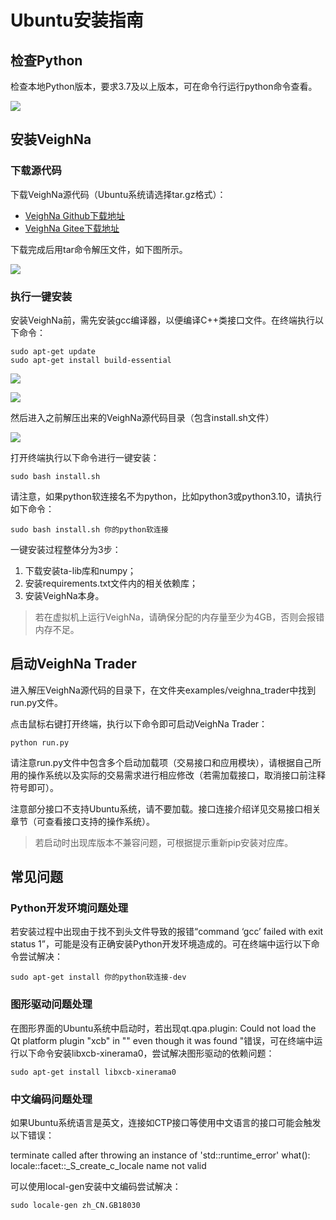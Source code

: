 # Ubuntu安装指南

## 检查Python

检查本地Python版本，要求3.7及以上版本，可在命令行运行python命令查看。

![](https://vnpy-doc.oss-cn-shanghai.aliyuncs.com/install/40.png)


## 安装VeighNa

### 下载源代码

下载VeighNa源代码（Ubuntu系统请选择tar.gz格式）：

- [VeighNa Github下载地址](https://github.com/vnpy/vnpy/releases)
- [VeighNa Gitee下载地址](https://gitee.com/mirrors/vn-py/releases)

下载完成后用tar命令解压文件，如下图所示。

![](https://vnpy-doc.oss-cn-shanghai.aliyuncs.com/install/41.png)

### 执行一键安装

安装VeighNa前，需先安装gcc编译器，以便编译C++类接口文件。在终端执行以下命令：

```
sudo apt-get update
sudo apt-get install build-essential
```

![](https://vnpy-doc.oss-cn-shanghai.aliyuncs.com/install/39.png)

![](https://vnpy-doc.oss-cn-shanghai.aliyuncs.com/install/43.png)

然后进入之前解压出来的VeighNa源代码目录（包含install.sh文件）

![](https://vnpy-doc.oss-cn-shanghai.aliyuncs.com/install/42.png)

打开终端执行以下命令进行一键安装：

```
sudo bash install.sh
```

请注意，如果python软连接名不为python，比如python3或python3.10，请执行如下命令：

```
sudo bash install.sh 你的python软连接
```

一键安装过程整体分为3步：

1. 下载安装ta-lib库和numpy；
2. 安装requirements.txt文件内的相关依赖库；
3. 安装VeighNa本身。

> 若在虚拟机上运行VeighNa，请确保分配的内存量至少为4GB，否则会报错内存不足。


## 启动VeighNa Trader

进入解压VeighNa源代码的目录下，在文件夹examples/veighna_trader中找到run.py文件。

点击鼠标右键打开终端，执行以下命令即可启动VeighNa Trader：

```
python run.py 
```

请注意run.py文件中包含多个启动加载项（交易接口和应用模块），请根据自己所用的操作系统以及实际的交易需求进行相应修改（若需加载接口，取消接口前注释符号即可）。

注意部分接口不支持Ubuntu系统，请不要加载。接口连接介绍详见交易接口相关章节（可查看接口支持的操作系统）。

> 若启动时出现库版本不兼容问题，可根据提示重新pip安装对应库。


## 常见问题

### Python开发环境问题处理

若安装过程中出现由于找不到头文件导致的报错“command ‘gcc’ failed with exit status 1”，可能是没有正确安装Python开发环境造成的。可在终端中运行以下命令尝试解决：

```
sudo apt-get install 你的python软连接-dev
```

### 图形驱动问题处理

在图形界面的Ubuntu系统中启动时，若出现qt.qpa.plugin: Could not load the Qt platform plugin "xcb" in "" even though it was found "错误，可在终端中运行以下命令安装libxcb-xinerama0，尝试解决图形驱动的依赖问题：

```
sudo apt-get install libxcb-xinerama0
```

### 中文编码问题处理

如果Ubuntu系统语言是英文，连接如CTP接口等使用中文语言的接口可能会触发以下错误：

terminate called after throwing an instance of 'std::runtime_error'
what(): locale::facet::_S_create_c_locale name not valid

可以使用local-gen安装中文编码尝试解决：

```
sudo locale-gen zh_CN.GB18030
```
